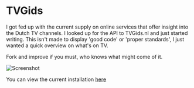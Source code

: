 # TVGids

I got fed up with the current supply on online services that offer insight into the Dutch TV channels. I looked up for the API to TVGids.nl and just started writing. This isn't made to display 'good code' or 'proper standards', I just wanted a quick overview on what's on TV.

Fork and improve if you must, who knows what might come of it.

![Screenshot](https://raw.github.com/Jorijn/tvgids/master/screenshot.png)

You can view the current installation [here](http://tvgids.jorijn.com/)
